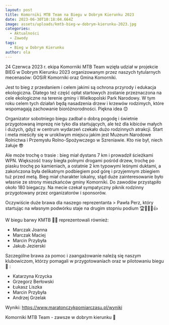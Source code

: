 ```yaml
---
layout: post
title: Komorniki MTB Team na Biegu w Dobrym Kierunku 2023
date: 2023-06-30T10:18:04.664Z
image: assets/uploads/kmtb-bieg-w-dobrym-kierunku-2023.jpg
categories:
  - Aktualności
  - Zawody
tags:
  - Bieg w Dobrym Kierunku
author: ola
---
```

24 Czerwca 2023 r. ekipa Komorniki MTB Team wzięła udział w projekcie BIEG w Dobrym Kierunku 2023 organizowanym przez naszych tytularnych mecenasów: GOSiR Komorniki oraz Gmina Komorniki.
<!--more-->

Jest to bieg z przesłaniem i celem jakimi są ochrona przyrody i edukacja ekologiczna. Dlatego też część opłat startowych zostanie przeznaczona na cele ekologiczne na terenie gminy i Wielkopolski Park Narodowy. W tym roku celem tych działań będą nasadzenia drzew i krzewów rodzimych, które wspomagają zachowanie bioróżnorodności. Piękna idea 😊

Organizator sobotniego biegu zadbał o dobrą pogodę i świetnie przygotowaną imprezę nie tyko dla startujących, ale też dla kibiców małych i dużych, gdyż w centrum wydarzeń czekało dużo rodzinnych atrakcji. Start i meta mieściły się w urokliwym miejscu jakim jest Muzeum Narodowe Rolnictwa i Przemysłu Rolno-Spożywczego w Szreniawie. Kto nie był, niech żałuje 😎

Ale może trochę o trasie : bieg miał dystans 7 km i prowadził ścieżkami WPN. Większość trasy biegła polnymi drogami pośród drzew, trochę po piasku trochę po kamieniach, a ostatnie 2 km typowymi leśnymi duktami, a zakończona była delikatnym podbiegiem pod górę i przyjemnym zbiegiem tuż przed metą. Bieg miał charakter lokalny, stąd duże zainteresowanie było własnie ze strony mieszkańców gminy Komorniki. Do zawodów przystąpiło około 180 biegaczy. Na mecie czekał sympatyczny piknik rodzinny przygotowany przez organizatorów i sponsorów.

Oczywiście duże brawa dla naszego reprezentanta > Pawła Perz, który startując na własnym podwórku staje na drugim stopniu podium 🏆🥈🎊👏👍 

W biegu barwy KMTB 💚🖤 reprezentowali również:

* Marczak Joanna
* Marczak Maciej
* Marcin Przybyła
* Jakub Jezierski

Szczególne brawa za pomoc i zaangażowanie należą się naszym klubowiczom, którzy pomagali w przygotowaniach oraz w pilotowaniu biegu 👊 :

* Katarzyna Krzycka
* Grzegorz Berłowski
* Łukasz Liszka
* Marcin Przybyła
* Andrzej Grzelak 

Wyniki: <https://www.maratonczykpomiarczasu.pl/wyniki>

Komorniki MTB Team - zawsze w dobrym kierunku 🙂